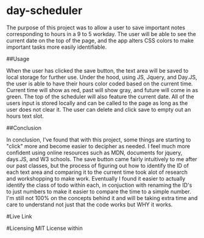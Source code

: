 # day-scheduler

The purpose of this project was to allow a user to save important notes corresponding to hours in a 9 to 5 workday. The user will be able to see the current date on the top of the page, and the app alters CSS colors to make important tasks more easily identifiable.

##Usage

When the user has clicked the save button, the text area will be saved to local storage for further use. Under the hood, using JS, Jquery, and Day.JS, the user is able to have their hours color coded based on the current time. Current time will show as red, past will show gray, and future will come in as green. The top of the scheduler will also feature the current date. All of the users input is stored locally and can be called to the page as long as the user does not clear it. The user can delete and click save to empty out an hours text slot.

##Conclusion

In conclusion, I've found that with this project, some things are starting to "click" more and become easier to decipher as needed. I feel much more confident using online resources such as MDN, documents for jquery, days.JS, and W3 schools. The save button came fairly intuitively to me after our past classes, but the process of figuring out how to identify the ID of each text area and comparing it to the current time took alot of research and workshopping to make work. Eventually I found it easier to actually identify the class of todo within each, in conjuction with renaming the ID's to just numbers to make it easier to compare the time to a simple number. I'm still not 100% on the concepts behind it and will be taking extra time and care to understand not just that the code works but WHY it works.

#Live Link


#Licensing
MIT License within